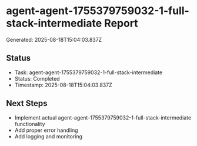 # agent-agent-1755379759032-1-full-stack-intermediate Report

Generated: 2025-08-18T15:04:03.837Z

## Status
- Task: agent-agent-1755379759032-1-full-stack-intermediate
- Status: Completed
- Timestamp: 2025-08-18T15:04:03.837Z

## Next Steps
- Implement actual agent-agent-1755379759032-1-full-stack-intermediate functionality
- Add proper error handling
- Add logging and monitoring
